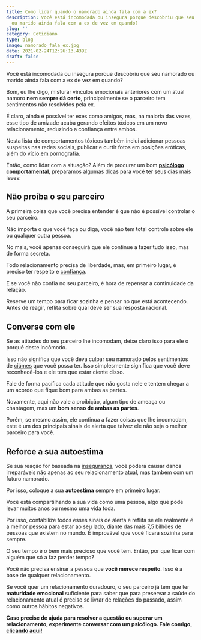 ```yaml
---
title: Como lidar quando o namorado ainda fala com a ex?
description: Você está incomodada ou insegura porque descobriu que seu namorado
  ou marido ainda fala com a ex de vez em quando?
slug: ''
category: Cotidiano
type: blog
image: namorado_fala_ex.jpg
date: 2021-02-24T12:26:13.439Z
draft: false
---
```


Você está incomodada ou insegura porque descobriu que seu namorado ou marido ainda fala com a ex de vez em quando?

Bom, eu lhe digo, misturar vínculos emocionais anteriores com um atual namoro **nem sempre dá certo**, principalmente se o parceiro tem sentimentos não resolvidos pela ex.

É claro, ainda é possível ter exes como amigos, mas, na maioria das vezes, esse tipo de amizade acaba gerando efeitos tóxicos em um novo relacionamento, reduzindo a confiança entre ambos.

Nesta lista de comportamentos tóxicos também inclui adicionar pessoas suspeitas nas redes sociais, publicar e curtir fotos em posições eróticas, além do [vício em pornografia](https://yuribusin.com.br/como-as-redes-sociais-podem-deixar-ansioso/).

Então, como lidar com a situação? Além de procurar um bom **[psicólogo comportamental](https://yuribusin.com.br/)**, preparamos algumas dicas para você ter seus dias mais leves:

## Não proíba o seu parceiro

A primeira coisa que você precisa entender é que não é possível controlar o seu parceiro.

Não importa o que você faça ou diga, você não tem total controle sobre ele ou qualquer outra pessoa.

No mais, você apenas conseguirá que ele continue a fazer tudo isso, mas de forma secreta.

Todo relacionamento precisa de liberdade, mas, em primeiro lugar, é preciso ter respeito e [confiança](https://yuribusin.com.br/como-segredos-e-mentiras-destroem-relacionamentos/).

E se você não confia no seu parceiro, é hora de repensar a continuidade da relação.

Reserve um tempo para ficar sozinha e pensar no que está acontecendo. Antes de reagir, reflita sobre qual deve ser sua resposta racional.

## Converse com ele

Se as atitudes do seu parceiro lhe incomodam, deixe claro isso para ele o porquê deste incômodo.

Isso não significa que você deva culpar seu namorado pelos sentimentos de [ciúmes](https://yuribusin.com.br/ciumes-sofrimento-de-muitos-e-amor-de-poucos/) que você possa ter. Isso simplesmente significa que você deve reconhecê-los e ele tem que estar ciente disso.

Fale de forma pacífica cada atitude que não gosta nele e tentem chegar a um acordo que fique bom para ambas as partes.

Novamente, aqui não vale a proibição, algum tipo de ameaça ou chantagem, mas um **bom senso de ambas as partes**.

Porém, se mesmo assim, ele continua a fazer coisas que lhe incomodam, este é um dos principais sinais de alerta que talvez ele não seja o melhor parceiro para você.

## Reforce a sua autoestima

Se sua reação for baseada na [insegurança](https://yuribusin.com.br/5-dicas-para-vencer-a-inseguranca-no-relacionamento/), você poderá causar danos irreparáveis ​​não apenas ao seu relacionamento atual, mas também com um futuro namorado.

Por isso, coloque a sua **autoestima** sempre em primeiro lugar.

Você está compartilhando a sua vida como uma pessoa, algo que pode levar muitos anos ou mesmo uma vida toda.

Por isso, contabilize todos esses sinais de alerta e reflita se ele realmente é a melhor pessoa para estar ao seu lado, diante das mais 7,5 bilhões de pessoas que existem no mundo. É improvável que você ficará sozinha para sempre.

O seu tempo é o bem mais precioso que você tem. Então, por que ficar com alguém que só a faz perder tempo?

Você não precisa ensinar a pessoa que **você merece respeito**. Isso é a base de qualquer relacionamento.

Se você quer um relacionamento duradouro, o seu parceiro já tem que ter **maturidade emocional** suficiente para saber que para preservar a saúde do relacionamento atual é preciso se livrar de relações do passado, assim como outros hábitos negativos.

**Caso precise de ajuda para resolver a questão ou superar um relacionamento, experimente conversar com um psicólogo. Fale comigo, [clicando aqui!](https://yuribusin.com.br/contato/)**
